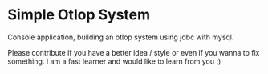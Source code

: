 # Simple Otlop System

Console application, building an otlop system using jdbc with mysql.

Please contribute if you have a better idea / style or even if you wanna to fix something. I am a fast learner and would like to learn from you :)
